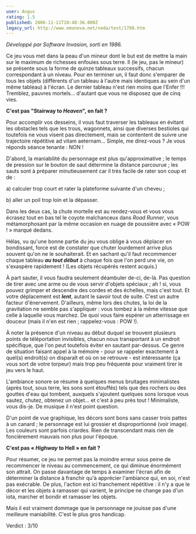```yaml
---
user: Angus
rating: 1.5
published: 2006-11-11T10:48:36.000Z
legacy_url: http://www.emunova.net/veda/test/1788.htm
---
```

_Développé par Software Invasion, sorti en 1986\._  

  

Ce jeu vous met dans la peau d'un mineur dont le but est de mettre la main sur le maximum de richesses enfouies sous terre. Il (le jeu, pas le mineur) se présente sous la forme de quinze tableaux successifs, chacun correspondant à un niveau. Pour en terminer un, il faut donc s'emparer de tous les objets (différents d'un tableau à l'autre mais identiques au sein d'un même tableau) à l'écran. Le dernier tableau n'est rien moins que l'Enfer !!! Tremblez, pauvres mortels... d'autant que vous ne disposez que de cinq vies.  

  

**C'est pas "Stairway to _Heaven_", en fait ?**  

  

Pour accomplir vos desseins, il vous faut traverser les tableaux en évitant les obstacles tels que les trous, wagonnets, ainsi que diverses bestioles qui toutefois ne vous visent pas directement, mais se contentent de suivre une trajectoire répétitive ad vitam aeternam... Simple, me direz-vous ? Je vous réponds séance tenante : NON !  

  

D'abord, la maniabilité du personnage est plus qu'approximative ; le temps de pression sur le bouton de saut détermine la distance parcourue ; les sauts sont à préparer minutieusement car il très facile de rater son coup et de :  

  

a) calculer trop court et rater la plateforme suivante d'un cheveu ;  

b) aller un poil trop loin et la dépasser.  

  

Dans les deux cas, la chute mortelle est au rendez-vous et vous vous écrasez tout en bas tel le coyote malchanceux dans _Road Runner_, vous métamorphosant par la même occasion en nuage de poussière avec « POW ! » marqué dedans.  

  

Hélas, vu qu'une bonne partie du jeu vous oblige à vous déplacer en bondissant, force est de constater que chuter lourdement arrive plus souvent qu'on ne le souhaiterait. Et en sachant qu'il faut recommencer chaque tableau _**au tout début**_ à chaque fois que l'on perd une vie, on s'exaspère rapidement ! (Les objets récupérés restent acquis.)  

  

À part sauter, il vous faudra seulement déambuler de-ci, de-là. Pas question de tirer avec une arme ou de vous servir d'objets spéciaux ; ah ! si, vous pouvez grimper et descendre des cordes et des échelles, mais c'est tout. Et votre déplacement est _**lent**_, autant le savoir tout de suite. C'est un autre facteur d'énervement. D'ailleurs, même lors des chutes, la loi de la gravitation ne semble pas s'appliquer : vous tombez à la même vitesse que celle à laquelle vous marchez. De quoi vous faire espérer un atterrissage en douceur (mais il n'en est rien ; rappelez-vous : POW !).  

  

À noter la présence d'un niveau au début duquel se trouvent plusieurs points de téléportation invisibles, chacun nous transportant à un endroit spécifique, que l'on peut toutefois éviter en sautant par-dessus. Ce genre de situation faisant appel à la mémoire - pour se rappeler exactement à quel(s) endroit(s) on disparaît et où on se retrouve - est intéressante (ça vous sort de votre torpeur) mais trop peu fréquente pour vraiment tirer le jeu vers le haut.  

  

L'ambiance sonore se résume à quelques menus bruitages minimalistes (après tout, sous terre, les sons sont étouffés) tels que des rochers ou des gouttes d'eau qui tombent, auxquels s'ajoutent quelques sons lorsque vous sautez, chutez, obtenez un objet... et c'est à peu près tout ! Minimaliste, vous dis-je. De musique il n'est point question.  

  

D'un point de vue graphique, les décors sont bons sans casser trois pattes à un canard ; le personnage est lui grossier et disproportionné (voir image). Les couleurs sont parfois criardes. Rien de transcendant mais rien de foncièrement mauvais non plus pour l'époque.  

  

**C'est pas « _Highway_ to Hell » en fait ?**  

  

Pour résumer, ce jeu ne permet pas la moindre erreur sous peine de recommencer le niveau au commencement, ce qui diminue énormément son attrait. On passe davantage de temps à examiner l'écran afin de déterminer la distance à franchir qu'à apprécier l'ambiance qui, en soi, n'est pas exécrable. De plus, l'action est ici franchement répétitive : il n'y a que le décor et les objets à ramasser qui varient, le principe ne change pas d'un iota, marcher et bondir et ramasser les objets.  

Mais il est vraiment dommage que le personnage ne jouisse pas d'une meilleure maniabilité. C'est le plus gros handicap.  

  

Verdict : 3/10
